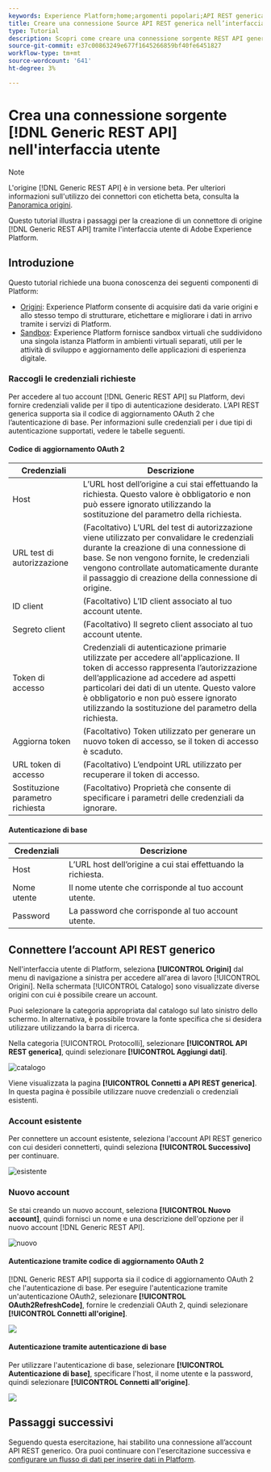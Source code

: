 ```yaml
---
keywords: Experience Platform;home;argomenti popolari;API REST generica
title: Creare una connessione Source API REST generica nell’interfaccia utente
type: Tutorial
description: Scopri come creare una connessione sorgente REST API generica utilizzando l’interfaccia utente di Adobe Experience Platform.
source-git-commit: e37c00863249e677f1645266859bf40fe6451827
workflow-type: tm+mt
source-wordcount: '641'
ht-degree: 3%

---
```


# Crea una connessione sorgente [!DNL Generic REST API] nell&#39;interfaccia utente

>[!NOTE]
>
> L&#39;origine [!DNL Generic REST API] è in versione beta. Per ulteriori informazioni sull&#39;utilizzo dei connettori con etichetta beta, consulta la [Panoramica origini](../../../../home.md#terms-and-conditions).

Questo tutorial illustra i passaggi per la creazione di un connettore di origine [!DNL Generic REST API] tramite l&#39;interfaccia utente di Adobe Experience Platform.

## Introduzione

Questo tutorial richiede una buona conoscenza dei seguenti componenti di Platform:

* [Origini](../../../../home.md): Experience Platform consente di acquisire dati da varie origini e allo stesso tempo di strutturare, etichettare e migliorare i dati in arrivo tramite i servizi di Platform.
* [Sandbox](../../../../../sandboxes/home.md): Experience Platform fornisce sandbox virtuali che suddividono una singola istanza Platform in ambienti virtuali separati, utili per le attività di sviluppo e aggiornamento delle applicazioni di esperienza digitale.

### Raccogli le credenziali richieste

Per accedere al tuo account [!DNL Generic REST API] su Platform, devi fornire credenziali valide per il tipo di autenticazione desiderato. L’API REST generica supporta sia il codice di aggiornamento OAuth 2 che l’autenticazione di base. Per informazioni sulle credenziali per i due tipi di autenticazione supportati, vedere le tabelle seguenti.

#### Codice di aggiornamento OAuth 2

| Credenziali | Descrizione |
| --- | --- |
| Host | L’URL host dell’origine a cui stai effettuando la richiesta. Questo valore è obbligatorio e non può essere ignorato utilizzando la sostituzione del parametro della richiesta. |
| URL test di autorizzazione | (Facoltativo) L’URL del test di autorizzazione viene utilizzato per convalidare le credenziali durante la creazione di una connessione di base. Se non vengono fornite, le credenziali vengono controllate automaticamente durante il passaggio di creazione della connessione di origine. |
| ID client | (Facoltativo) L’ID client associato al tuo account utente. |
| Segreto client | (Facoltativo) Il segreto client associato al tuo account utente. |
| Token di accesso | Credenziali di autenticazione primarie utilizzate per accedere all&#39;applicazione. Il token di accesso rappresenta l’autorizzazione dell’applicazione ad accedere ad aspetti particolari dei dati di un utente. Questo valore è obbligatorio e non può essere ignorato utilizzando la sostituzione del parametro della richiesta. |
| Aggiorna token | (Facoltativo) Token utilizzato per generare un nuovo token di accesso, se il token di accesso è scaduto. |
| URL token di accesso | (Facoltativo) L’endpoint URL utilizzato per recuperare il token di accesso. |
| Sostituzione parametro richiesta | (Facoltativo) Proprietà che consente di specificare i parametri delle credenziali da ignorare. |


#### Autenticazione di base

| Credenziali | Descrizione |
| --- | --- |
| Host | L’URL host dell’origine a cui stai effettuando la richiesta. |
| Nome utente | Il nome utente che corrisponde al tuo account utente. |
| Password | La password che corrisponde al tuo account utente. |

## Connettere l’account API REST generico

Nell&#39;interfaccia utente di Platform, seleziona **[!UICONTROL Origini]** dal menu di navigazione a sinistra per accedere all&#39;area di lavoro [!UICONTROL Origini]. Nella schermata [!UICONTROL Catalogo] sono visualizzate diverse origini con cui è possibile creare un account.

Puoi selezionare la categoria appropriata dal catalogo sul lato sinistro dello schermo. In alternativa, è possibile trovare la fonte specifica che si desidera utilizzare utilizzando la barra di ricerca.

Nella categoria [!UICONTROL Protocolli], selezionare **[!UICONTROL API REST generica]**, quindi selezionare **[!UICONTROL Aggiungi dati]**.

![catalogo](../../../../images/tutorials/create/generic-rest/catalog.png)

Viene visualizzata la pagina **[!UICONTROL Connetti a API REST generica]**. In questa pagina è possibile utilizzare nuove credenziali o credenziali esistenti.

### Account esistente

Per connettere un account esistente, seleziona l&#39;account API REST generico con cui desideri connetterti, quindi seleziona **[!UICONTROL Successivo]** per continuare.

![esistente](../../../../images/tutorials/create/generic-rest/existing.png)

### Nuovo account

Se stai creando un nuovo account, seleziona **[!UICONTROL Nuovo account]**, quindi fornisci un nome e una descrizione dell&#39;opzione per il nuovo account [!DNL Generic REST API].

![nuovo](../../../../images/tutorials/create/generic-rest/new.png)

#### Autenticazione tramite codice di aggiornamento OAuth 2

[!DNL Generic REST API] supporta sia il codice di aggiornamento OAuth 2 che l&#39;autenticazione di base. Per eseguire l&#39;autenticazione tramite un&#39;autenticazione OAuth2, selezionare **[!UICONTROL OAuth2RefreshCode]**, fornire le credenziali OAuth 2, quindi selezionare **[!UICONTROL Connetti all&#39;origine]**.

![](../../../../images/tutorials/create/generic-rest/oauth2.png)

#### Autenticazione tramite autenticazione di base

Per utilizzare l&#39;autenticazione di base, selezionare **[!UICONTROL Autenticazione di base]**, specificare l&#39;host, il nome utente e la password, quindi selezionare **[!UICONTROL Connetti all&#39;origine]**.

![](../../../../images/tutorials/create/generic-rest/basic-authentication.png)

## Passaggi successivi

Seguendo questa esercitazione, hai stabilito una connessione all’account API REST generico. Ora puoi continuare con l&#39;esercitazione successiva e [configurare un flusso di dati per inserire dati in Platform](../../dataflow/protocols.md).
